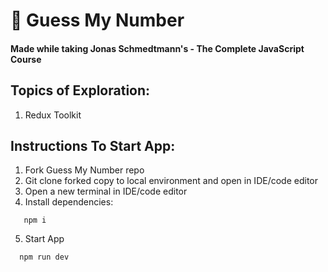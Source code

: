 # 🎲 Guess My Number

#### Made while taking Jonas Schmedtmann's - The Complete JavaScript Course

## Topics of Exploration:

1. Redux Toolkit

## Instructions To Start App:

1. Fork Guess My Number repo
2. Git clone forked copy to local environment and open in IDE/code editor
3. Open a new terminal in IDE/code editor
4. Install dependencies:

```
   npm i
```

5. Start App

```
  npm run dev
```
